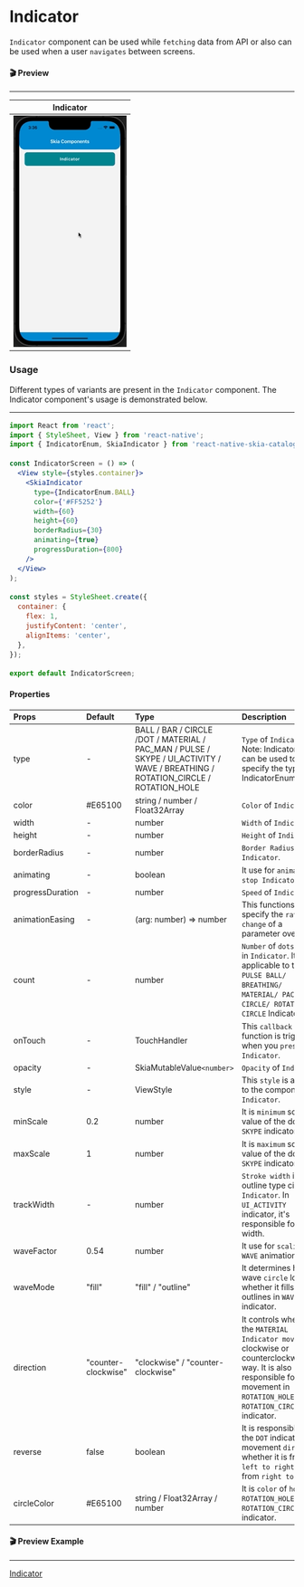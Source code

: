 # Indicator

`Indicator` component can be used while `fetching` data from API or also can be used when a user `navigates` between screens.

#### 🎬 Preview

---

|             Indicator             |
| :-------------------------------: |
| ![alt_tag](/assets/Indicator.gif) |

### Usage

Different types of variants are present in the `Indicator` component. The Indicator component's usage is demonstrated below.

---

```jsx
import React from 'react';
import { StyleSheet, View } from 'react-native';
import { IndicatorEnum, SkiaIndicator } from 'react-native-skia-catalog';

const IndicatorScreen = () => (
  <View style={styles.container}>
    <SkiaIndicator
      type={IndicatorEnum.BALL}
      color={'#FF5252'}
      width={60}
      height={60}
      borderRadius={30}
      animating={true}
      progressDuration={800}
    />
  </View>
);

const styles = StyleSheet.create({
  container: {
    flex: 1,
    justifyContent: 'center',
    alignItems: 'center',
  },
});

export default IndicatorScreen;
```

#### Properties

| Props            | Default             | Type                                                                                                                             | Description                                                                                                                                                                               |
| :--------------- | :------------------ | :------------------------------------------------------------------------------------------------------------------------------- | :---------------------------------------------------------------------------------------------------------------------------------------------------------------------------------------- |
| type             | -                   | BALL / BAR / CIRCLE /DOT / MATERIAL / PAC_MAN / PULSE / SKYPE / UI_ACTIVITY / WAVE / BREATHING / ROTATION_CIRCLE / ROTATION_HOLE | `Type` of `Indicator`. Note: IndicatorEnum can be used to specify the type. Ex. IndicatorEnum.WAVE.                                                                                       |
| color            | #E65100             | string / number / Float32Array                                                                                                   | `Color` of `Indicator`.                                                                                                                                                                   |
| width            | -                   | number                                                                                                                           | `Width` of `Indicator`.                                                                                                                                                                   |
| height           | -                   | number                                                                                                                           | `Height` of `Indicator`.                                                                                                                                                                  |
| borderRadius     | -                   | number                                                                                                                           | `Border Radius` of `Indicator`.                                                                                                                                                           |
| animating        | -                   | boolean                                                                                                                          | It use for `animate` or `stop Indicator`.                                                                                                                                                 |
| progressDuration | -                   | number                                                                                                                           | `Speed` of `Indicator`.                                                                                                                                                                   |
| animationEasing  | -                   | (arg: number) => number                                                                                                          | This functions specify the `rate` of `change` of a parameter over time.                                                                                                                   |
| count            | -                   | number                                                                                                                           | `Number` of `dots` or `line` in `Indicator`. It is not applicable to the `PULSE BALL/ BREATHING/ MATERIAL/ PAC MAN/ CIRCLE/ ROTATION CIRCLE` Indicator.                                   |
| onTouch          | -                   | TouchHandler                                                                                                                     | This `callback` function is triggered when you `press` the `Indicator`.                                                                                                                   |
| opacity          | -                   | SkiaMutableValue`<number>`                                                                                                       | `Opacity` of `Indicator`.                                                                                                                                                                 |
| style            | -                   | ViewStyle                                                                                                                        | This `style` is applied to the component `Indicator`.                                                                                                                                     |
| minScale         | 0.2                 | number                                                                                                                           | It is `minimum` scale value of the dot in `SKYPE` indicator.                                                                                                                              |
| maxScale         | 1                   | number                                                                                                                           | It is `maximum` scale value of the dot in `SKYPE` indicator.                                                                                                                              |
| trackWidth       | -                   | number                                                                                                                           | `Stroke width` in outline type circle `Indicator`. In `UI_ACTIVITY` indicator, it's responsible for line width.                                                                           |
| waveFactor       | 0.54                | number                                                                                                                           | It use for `scaling WAVE` animation.                                                                                                                                                      |
| waveMode         | "fill"              | "fill" / "outline"                                                                                                               | It determines how a wave `circle` looks, whether it fills or outlines in `WAVE` indicator.                                                                                                |
| direction        | "counter-clockwise" | "clockwise" / "counter-clockwise"                                                                                                | It controls whether the `MATERIAL` `Indicator moves` in a clockwise or counterclockwise way. It is also responsible for hole movement in `ROTATION_HOLE` and `ROTATION_CIRCLE` indicator. |
| reverse          | false               | boolean                                                                                                                          | It is responsible for the `DOT` indicator's movement `direction`. whether it is from `left to right` or from `right to left`.                                                             |
| circleColor      | #E65100             | string / Float32Array / number                                                                                                   | It is `color` of `hole` in `ROTATION_HOLE` and `ROTATION_CIRCLE` indicator.                                                                                                               |

#### 🎬 Preview Example

---

[Indicator](/example/src/modules/Indicator/IndicatorScreen.tsx)
